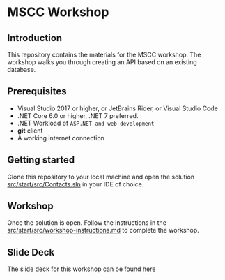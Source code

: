 # MSCC Workshop

## Introduction

This repository contains the materials for the MSCC workshop. The workshop walks you through creating an API based on an existing database.

## Prerequisites

* Visual Studio 2017 or higher, or JetBrains Rider, or Visual Studio Code
* .NET Core 6.0 or higher, .NET 7 preferred.
* .NET Workload of `ASP.NET and web development`
* **git** client
* A working internet connection

## Getting started

Clone this repository to your local machine and open the solution [src/start/src/Contacts.sln](/src/start/src/Contacts.sln) in your IDE of choice.

## Workshop

Once the solution is open.  Follow the instructions in the [src/start/src/workshop-instructions.md](/src/start/src/workshop-instructions.md) to complete the workshop.

## Slide Deck

The slide deck for this workshop can be found [here](MSCC%20Workshop%202023.pptx)
